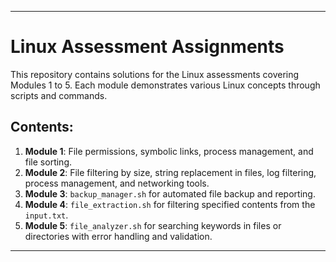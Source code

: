 

---
# Linux Assessment Assignments

This repository contains solutions for the Linux assessments covering Modules 1 to 5. Each module demonstrates various Linux concepts through scripts and commands.

## Contents:
1. **Module 1**: File permissions, symbolic links, process management, and file sorting.
2. **Module 2**: File filtering by size, string replacement in files, log filtering, process management, and networking tools.
3. **Module 3**: `backup_manager.sh` for automated file backup and reporting.
4. **Module 4**: `file_extraction.sh` for filtering specified contents from the `input.txt`.
5. **Module 5**: `file_analyzer.sh` for searching keywords in files or directories with error handling and validation.
--- 